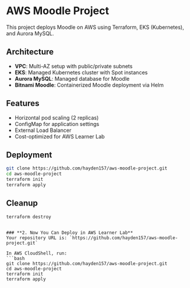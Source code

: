 # AWS Moodle Project

This project deploys Moodle on AWS using Terraform, EKS (Kubernetes), and Aurora MySQL.

## Architecture
- **VPC**: Multi-AZ setup with public/private subnets
- **EKS**: Managed Kubernetes cluster with Spot instances
- **Aurora MySQL**: Managed database for Moodle
- **Bitnami Moodle**: Containerized Moodle deployment via Helm

## Features
- Horizontal pod scaling (2 replicas)
- ConfigMap for application settings
- External Load Balancer
- Cost-optimized for AWS Learner Lab

## Deployment
```bash
git clone https://github.com/hayden157/aws-moodle-project.git
cd aws-moodle-project
terraform init
terraform apply
```

## Cleanup
```bash
terraform destroy
```
```

### **2. Now You Can Deploy in AWS Learner Lab**
Your repository URL is: `https://github.com/hayden157/aws-moodle-project.git`

In AWS CloudShell, run:
```bash
git clone https://github.com/hayden157/aws-moodle-project.git
cd aws-moodle-project
terraform init
terraform apply
```
